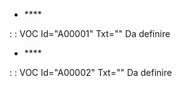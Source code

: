 - \*\*\*\*

 :  : VOC Id="A00001" Txt=""
Da definire

- \*\*\*\*

 :  : VOC Id="A00002" Txt=""
Da definire

